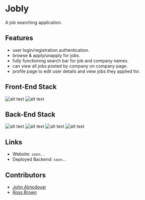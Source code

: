 # Jobly

A job searching application.

## Features

- user login/registration authentication.
- browse & apply/unapply for jobs.
- fully functioning search bar for job and company names.
- can view all jobs posted by company on company page.
- profile page to edit user details and view jobs they applied for.

## Front-End Stack

![alt text](https://img.shields.io/badge/React-20232A?style=for-the-badge&logo=react&logoColor=61DAFB)
![alt text](https://img.shields.io/badge/Bootstrap-563D7C?style=for-the-badge&logo=bootstrap&logoColor=white)


## Back-End Stack

![alt text](https://img.shields.io/badge/Node.js-43853D?style=for-the-badge&logo=node.js&logoColor=white)
![alt text](https://img.shields.io/badge/Express.js-404D59?style=for-the-badge)
![alt text](https://img.shields.io/badge/PostgreSQL-316192?style=for-the-badge&logo=postgresql&logoColor=white)
![alt text](https://img.shields.io/badge/json%20web%20tokens-323330?style=for-the-badge&logo=json-web-tokens&logoColor=pink)

## Links

- Website: `soon..`
- Deployed Backend: `soon..`

## Contributors
- [John Almodovar](https://github.com/johnalmodovar)
- [Ross Brown](https://github.com/ross-brown)
